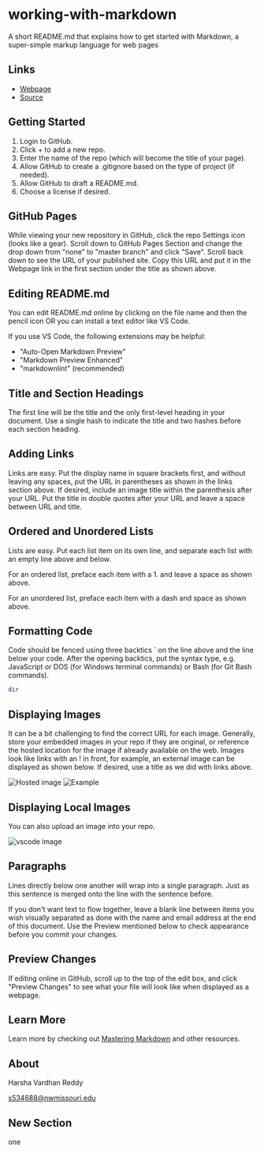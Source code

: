 # working-with-markdown
A short README.md that explains how to get started with Markdown, a super-simple markup language for web pages

## Links

- [Webpage](https://profcase.github.io/working-with-markdown/ "Working With Markdown Webpage")
- [Source](https://github.com/profcase/working-with-markdown "Working With Markdown Source")

## Getting Started

1. Login to GitHub.
1. Click + to add a new repo. 
1. Enter the name of the repo (which will become the title of your page). 
1. Allow GitHub to create a .gitignore based on the type of project (if needed). 
1. Allow GitHub to draft a README.md. 
1. Choose a license if desired. 

## GitHub Pages

While viewing your new repository in GitHub, click the repo Settings icon (looks like a gear). 
Scroll down to GitHub Pages Section and change the drop down from "none" to "master branch" and click "Save". 
Scroll back down to see the URL of your published site. Copy this URL and put it in the Webpage link in the first section under the title as shown above.

## Editing README.md

You can edit README.md online by clicking on the file name and then the pencil icon OR you can install a text editor like VS Code. 

If you use VS Code, the following extensions may be helpful:

- "Auto-Open Markdown Preview"
- "Markdown Preview Enhanced"
- "markdownlint" (recommended)

## Title and Section Headings

The first line will be the title and the only first-level heading in your document. 
Use a single hash to indicate the title and two hashes before each section heading. 

## Adding Links

Links are easy. Put the display name in square brackets first, and without leaving any spaces, put the URL in parentheses as shown in the links section above. 
If desired, include an image title within the parenthesis after your URL. 
Put the title in double quotes after your URL and leave a space between URL and title. 

## Ordered and Unordered Lists

Lists are easy. Put each list item on its own line, and separate each list with an empty line above and below. 

For an ordered list, preface each item with a 1. and leave a space as shown above. 

For an unordered list, preface each item with a dash and space as shown above.

## Formatting Code

Code should be fenced using three backtics ` on the line above and the line below your code. 
After the opening backtics, put the syntax type, e.g. JavaScript or DOS (for Windows terminal commands) or Bash (for Git Bash commands). 

```PowerShell
dir
```

## Displaying Images

It can be a bit challenging to find the correct URL for each image. 
Generally, store your embedded images in your repo if they are original, or reference the hosted location for the image if already available on the web. 
Images look like links with an ! in front, for example, an external image can be displayed as shown below. If desired, use a title as we did with links above.

![Hosted image](https://upload.wikimedia.org/wikipedia/commons/0/02/Lynx_kitten.jpg "Lynx Kitten")
![Example](https://wallpaperbrowse.com/media/images/3848765-wallpaper-images-download.jpg)

## Displaying Local Images

You can also upload an image into your repo. 

![vscode image](https://github.com/harsha4824/image/blob/master/Screenshot%20(2).png " Example local image ")

## Paragraphs

Lines directly below one another will wrap into a single paragraph. 
Just as this sentence is merged onto the line with the sentence before.

If you don't want text to flow together, leave a blank line between items you wish visually separated as done with the name and email address at the end of this document. Use the Preview mentioned below to check appearance before you commit your changes. 

## Preview Changes

If editing online in GitHub, scroll up to the top of the edit box, and click "Preview Changes" to see what your file will look like when displayed as a webpage. 

## Learn More

Learn more by checking out [Mastering Markdown](https://guides.github.com/features/mastering-markdown/ "Mastering Markdown") and other resources. 

##  About

Harsha Vardhan Reddy

s534688@nwmissouri.edu

## New Section 

one
